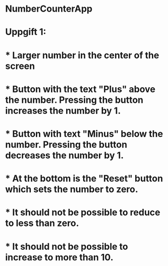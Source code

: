 # NumberCounterApp
# Uppgift 1: 
# * Larger number in the center of the screen
# * Button with the text "Plus" above the number. Pressing the button increases the number by 1.
# * Button with text "Minus" below the number. Pressing the button decreases the number by 1.
# * At the bottom is the "Reset" button which sets the number to zero.
# * It should not be possible to reduce to less than zero.
# * It should not be possible to increase to more than 10.
